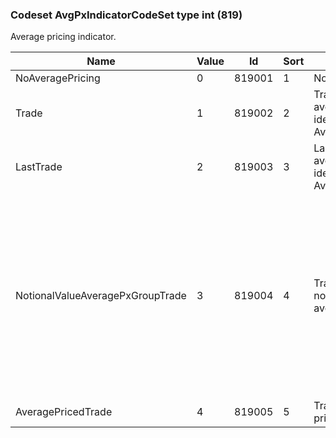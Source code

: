 ### Codeset AvgPxIndicatorCodeSet type int (819)

Average pricing indicator.

| Name                             | Value | Id     | Sort | Synopsis                                                                     | Elaboration                                                                                                                               |
|----------------------------------|-------|--------|------|------------------------------------------------------------------------------|-------------------------------------------------------------------------------------------------------------------------------|
| NoAveragePricing                 | 0     | 819001 | 1    | No average pricing                                                           |                                                                                                                                |
| Trade                            | 1     | 819002 | 2    | Trade is part of an average price group identified by the AvgPxGroupID(1731) |                                                                                                                                |
| LastTrade                        | 2     | 819003 | 3    | Last trade of the average price group identified by the AvgPxGroupID(1731)   |                                                                                                                                |
| NotionalValueAveragePxGroupTrade | 3     | 819004 | 4    | Trade is part of a notional value average price group                        | A notional value average price (NVAP) group is effectively closed and available for allocation as long as the NVAP of the group is non-zero. |
| AveragePricedTrade               | 4     | 819005 | 5    | Trade is average priced                                                      |                                                                                                                                |

